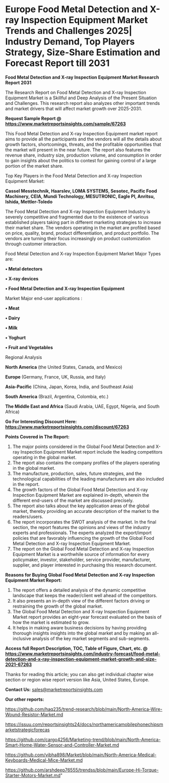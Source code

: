 # Europe Food Metal Detection and X-ray Inspection Equipment Market Trends and Challenges 2025| Industry Demand, Top Players Strategy, Size-Share Estimation and Forecast Report till 2031

<strong>Food Metal Detection and X-ray Inspection Equipment Market Research Report 2031</strong>

The Research Report on Food Metal Detection and X-ray Inspection Equipment Market is a Skillful and Deep Analysis of the Present Situation and Challenges. This research report also analyzes other important trends and market drivers that will affect market growth over 2025-2031.

<strong>Request Sample Report @ <a href=https://www.marketreportsinsights.com/sample/67263>https://www.marketreportsinsights.com/sample/67263</a></strong>

This Food Metal Detection and X-ray Inspection Equipment market report aims to provide all the participants and the vendors will all the details about growth factors, shortcomings, threats, and the profitable opportunities that the market will present in the near future. The report also features the revenue share, industry size, production volume, and consumption in order to gain insights about the politics to contest for gaining control of a large portion of the market share.

Top Key Players in the Food Metal Detection and X-ray Inspection Equipment Market:

<strong>Cassel Messtechnik, Haarslev, LOMA SYSTEMS, Sesotec, Pacific Food Machinery, CEIA, Mundi Technology, MESUTRONIC, Eagle PI, Anritsu, Ishida, Mettler-Toledo</strong>

The Food Metal Detection and X-ray Inspection Equipment Industry is severely competitive and fragmented due to the existence of various established players taking part in different marketing strategies to increase their market share. The vendors operating in the market are profiled based on price, quality, brand, product differentiation, and product portfolio. The vendors are turning their focus increasingly on product customization through customer interaction.

Food Metal Detection and X-ray Inspection Equipment Market Major Types are:

<strong>• Metal detectors

• X-ray devices

• Food Metal Detection and X-ray Inspection Equipment</strong>

Market Major end-user applications :

<strong>• Meat

• Dairy

• Milk

• Yoghurt

• Fruit and Vegetables</strong>

Regional Analysis

</u><strong><b>North America</b></strong> (the United States, Canada, and Mexico)

<strong><b>Europe </b></strong>(Germany, France, UK, Russia, and Italy)

<strong><b>Asia-Pacific</b></strong> (China, Japan, Korea, India, and Southeast Asia)

<strong><b>South America</b></strong> (Brazil, Argentina, Colombia, etc.)

<strong><b>The Middle East and Africa</b></strong> (Saudi Arabia, UAE, Egypt, Nigeria, and South Africa)

<strong>Go For Interesting Discount Here: <a href=https://www.marketreportsinsights.com/discount/67263>https://www.marketreportsinsights.com/discount/67263</a></strong>

<strong>Points Covered in The Report:</strong>
<ol>
  <li>The major points considered in the Global Food Metal Detection and X-ray Inspection Equipment Market report include the leading competitors operating in the global market.</li>
  <li>The report also contains the company profiles of the players operating in the global market.</li>
  <li>The manufacture, production, sales, future strategies, and the technological capabilities of the leading manufacturers are also included in the report.</li>
  <li>The growth factors of the Global Food Metal Detection and X-ray Inspection Equipment Market are explained in-depth, wherein the different end-users of the market are discussed precisely.</li>
  <li>The report also talks about the key application areas of the global market, thereby providing an accurate description of the market to the readers/users.</li>
  <li>The report incorporates the SWOT analysis of the market. In the final section, the report features the opinions and views of the industry experts and professionals. The experts analyzed the export/import policies that are favorably influencing the growth of the Global Food Metal Detection and X-ray Inspection Equipment Market.</li>
  <li>The report on the Global Food Metal Detection and X-ray Inspection Equipment Market is a worthwhile source of information for every policymaker, investor, stakeholder, service provider, manufacturer, supplier, and player interested in purchasing this research document.</li>
</ol>
<strong>Reasons for Buying Global Food Metal Detection and X-ray Inspection Equipment Market Report:</strong>

<ol>
  <li>The report offers a detailed analysis of the dynamic competitive landscape that keeps the reader/client well ahead of the competitors.</li>
  <li>It also presents an in-depth view of the different factors driving or restraining the growth of the global market.</li>
  <li>The Global Food Metal Detection and X-ray Inspection Equipment Market report provides an eight-year forecast evaluated on the basis of how the market is estimated to grow.</li>
  <li>It helps in making aware business decisions by having providing thorough insights insights into the global market and by making an all-inclusive analysis of the key market segments and sub-segments.</li>
</ol>
<strong>Access full Report Description, TOC, Table of Figure, Chart, etc. @ <a href=https://www.marketreportsinsights.com/industry-forecast/food-metal-detection-and-x-ray-inspection-equipment-market-growth-and-size-2021-67263>https://www.marketreportsinsights.com/industry-forecast/food-metal-detection-and-x-ray-inspection-equipment-market-growth-and-size-2021-67263</a></strong>


Thanks for reading this article; you can also get individual chapter wise section or region wise report version like Asia, United States, Europe.

<strong>Contact Us:</strong>
sales@marketreportsinsights.com

<strong>Our other reports:</strong>

<a href=https://github.com/haq235/trend-research/blob/main/North-America-Wire-Wound-Resistor-Market.md>https://github.com/haq235/trend-research/blob/main/North-America-Wire-Wound-Resistor-Market.md</a>

<a href=https://issuu.com/reportsinsights24/docs/northamericamobilephonechipsmarketstrategicforecas>https://issuu.com/reportsinsights24/docs/northamericamobilephonechipsmarketstrategicforecas</a>

<a href=https://github.com/cargo4256/Marketing-trend/blob/main/North-America-Smart-Home-Water-Sensor-and-Controller-Market.md>https://github.com/cargo4256/Marketing-trend/blob/main/North-America-Smart-Home-Water-Sensor-and-Controller-Market.md</a>

<a href=https://github.com/vibha898/Market/blob/main/North-America-Medical-Keyboards-Medical-Mice-Market.md>https://github.com/vibha898/Market/blob/main/North-America-Medical-Keyboards-Medical-Mice-Market.md</a>

<a href=https://github.com/arshdeep76555/trendss/blob/main/Europe-Hi-Torque-Starter-Motors-Market.md>https://github.com/arshdeep76555/trendss/blob/main/Europe-Hi-Torque-Starter-Motors-Market.md</a>"
